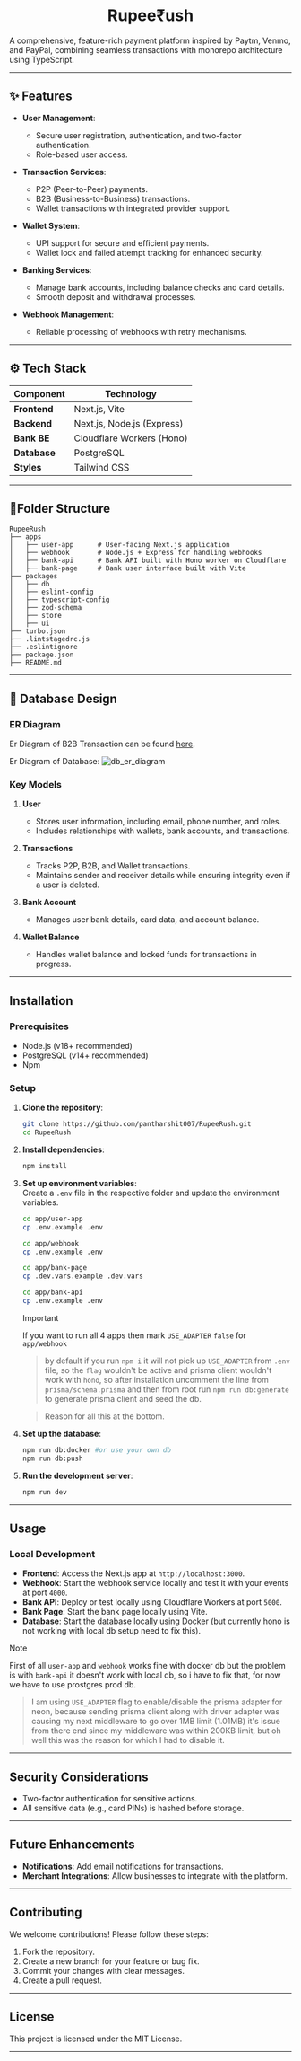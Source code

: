 <h1 align="center">Rupee₹ush</h1>

A comprehensive, feature-rich payment platform inspired by Paytm, Venmo, and PayPal, combining seamless transactions with monorepo architecture using TypeScript.

---

## **✨ Features**

- **User Management**:

  - Secure user registration, authentication, and two-factor authentication.
  - Role-based user access.

- **Transaction Services**:

  - P2P (Peer-to-Peer) payments.
  - B2B (Business-to-Business) transactions.
  - Wallet transactions with integrated provider support.

- **Wallet System**:

  - UPI support for secure and efficient payments.
  - Wallet lock and failed attempt tracking for enhanced security.

- **Banking Services**:

  - Manage bank accounts, including balance checks and card details.
  - Smooth deposit and withdrawal processes.

- **Webhook Management**:
  - Reliable processing of webhooks with retry mechanisms.

---

## **⚙️ Tech Stack**

| Component    | Technology                 |
| ------------ | -------------------------- |
| **Frontend** | Next.js, Vite              |
| **Backend**  | Next.js, Node.js (Express) |
| **Bank BE**  | Cloudflare Workers (Hono)  |
| **Database** | PostgreSQL                 |
| **Styles**   | Tailwind CSS               |

---

## **📂Folder Structure**

```plaintext
RupeeRush
├── apps
│   ├── user-app      # User-facing Next.js application
│   ├── webhook       # Node.js + Express for handling webhooks
│   ├── bank-api      # Bank API built with Hono worker on Cloudflare
│   ├── bank-page     # Bank user interface built with Vite
├── packages
│   ├── db
│   ├── eslint-config
│   ├── typescript-config
│   ├── zod-schema
│   ├── store
│   ├── ui
├── turbo.json
├── .lintstagedrc.js
├── .eslintignore
├── package.json
├── README.md
```

---

## **💾 Database Design**

### **ER Diagram**

Er Diagram of B2B Transaction can be found [here](https://claude.site/artifacts/f9363611-1200-485c-8531-41fda91c7aa8).

Er Diagram of Database:
![db_er_diagram](https://github.com/user-attachments/assets/885e69e3-6e96-4131-8121-cd7a03b97246)

### **Key Models**

1. **User**

   - Stores user information, including email, phone number, and roles.
   - Includes relationships with wallets, bank accounts, and transactions.

2. **Transactions**

   - Tracks P2P, B2B, and Wallet transactions.
   - Maintains sender and receiver details while ensuring integrity even if a user is deleted.

3. **Bank Account**

   - Manages user bank details, card data, and account balance.

4. **Wallet Balance**
   - Handles wallet balance and locked funds for transactions in progress.

---

## **Installation**

### **Prerequisites**

- Node.js (v18+ recommended)
- PostgreSQL (v14+ recommended)
- Npm

### **Setup**

1. **Clone the repository**:

   ```bash
   git clone https://github.com/pantharshit007/RupeeRush.git
   cd RupeeRush
   ```

2. **Install dependencies**:

   ```bash
   npm install
   ```

3. **Set up environment variables**:  
   Create a `.env` file in the respective folder and update the environment variables.

   ```bash
   cd app/user-app
   cp .env.example .env
   ```

   ```bash
   cd app/webhook
   cp .env.example .env
   ```

   ```bash
   cd app/bank-page
   cp .dev.vars.example .dev.vars
   ```

   ```bash
   cd app/bank-api
   cp .env.example .env
   ```

   > [!IMPORTANT]
   > If you want to run all 4 apps then mark `USE_ADAPTER` `false` for `app/webhook`

   > by default if you run `npm i` it will not pick up `USE_ADAPTER` from `.env` file, so the `flag` wouldn't be active and prisma client wouldn't work with `hono`, so after installation uncomment the line from `prisma/schema.prisma` and then from root run `npm run db:generate` to generate prisma client and seed the db.

   > Reason for all this at the bottom.

4. **Set up the database**:

   ```bash
   npm run db:docker #or use your own db
   npm run db:push
   ```

5. **Run the development server**:
   ```bash
   npm run dev
   ```

---

## **Usage**

### **Local Development**

- **Frontend**: Access the Next.js app at `http://localhost:3000`.
- **Webhook**: Start the webhook service locally and test it with your events at port `4000`.
- **Bank API**: Deploy or test locally using Cloudflare Workers at port `5000`.
- **Bank Page**: Start the bank page locally using Vite.
- **Database**: Start the database locally using Docker (but currently hono is not working with local db setup need to fix this).

> [!NOTE]
> First of all `user-app` and `webhook` works fine with docker db but the problem is with `bank-api` it doesn't work with local db, so i have to fix that, for now we have to use prostgres prod db.

> I am using `USE_ADAPTER` flag to enable/disable the prisma adapter for neon, because sending prisma client along with driver adapter was causing my next middleware to go over 1MB limit (1.01MB) it's issue from there end since my middleware was within 200KB limit, but oh well this was the reason for which I had to disable it.

---

## **Security Considerations**

- Two-factor authentication for sensitive actions.
- All sensitive data (e.g., card PINs) is hashed before storage.

---

## **Future Enhancements**

- **Notifications**: Add email notifications for transactions.
- **Merchant Integrations**: Allow businesses to integrate with the platform.

---

## **Contributing**

We welcome contributions! Please follow these steps:

1. Fork the repository.
2. Create a new branch for your feature or bug fix.
3. Commit your changes with clear messages.
4. Create a pull request.

---

## **License**

This project is licensed under the MIT License.

---

